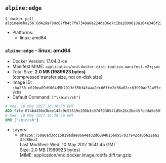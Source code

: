 ## `alpine:edge`

```console
$ docker pull alpine@sha256:8d428a798c87fb4c7fa7349a0a224da36e7c1ba2099610a164e346f220c18c49
```

-	Platforms:
	-	linux; amd64

### `alpine:edge` - linux; amd64

-	Docker Version: 17.04.0-ce
-	Manifest MIME: `application/vnd.docker.distribution.manifest.v2+json`
-	Total Size: **2.0 MB (1989923 bytes)**  
	(compressed transfer size, not on-disk size)
-	Image ID: `sha256:e020ea09df004d5b7913d35b34f4aa2dc06ffe2d36a62cc63990ac51a55e9cba`
-	Default Command: `["\/bin\/sh"]`

```dockerfile
# Wed, 10 May 2017 16:38:55 GMT
ADD file:074b4456e3bae143c9c53519e296b3c07df930541d5e26c2be45fcdda5e59166 in / 
# Wed, 10 May 2017 16:38:56 GMT
CMD ["/bin/sh"]
```

-	Layers:
	-	`sha256:758a6ad3cc15819edae86a4ea32d609481668957837942ca05622ea13fd86ea2`  
		Last Modified: Wed, 10 May 2017 16:41:45 GMT  
		Size: 2.0 MB (1989923 bytes)  
		MIME: application/vnd.docker.image.rootfs.diff.tar.gzip
